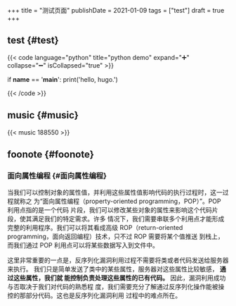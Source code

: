 +++
title = "测试页面"
publishDate = 2021-01-09
tags = ["test"]
draft = true
+++

<!--more-->


## test {#test}

{{< code language="python" title="python demo" expand="➕" collapse="➖" isCollapsed="true" >}}

if __name__ == '__main__':
    print('hello, hugo.')

{{< /code >}}


## music {#music}

{{< music 188550 >}}


## foonote {#foonote}


### 面向属性编程 {#面向属性编程}

当我们可以控制对象的属性值，并利用这些属性值影响代码的执行过程时，这一过程就称之
为“面向属性编程（property-oriented programming，POP）”。POP 利用点指的是一个代码
片段，我们可以修改某些对象的属性来影响这个代码片段，使其满足我们的特定需求。许多
情况下，我们需要串联多个利用点才能形成完整的利用程序。我们可以将其看成高级
ROP（return-oriented programming，面向返回编程）技术，只不过 ROP 需要将某个值推送
到栈上，而我们通过 POP 利用点可以将某些数据写入到文件中。

这里非常重要的一点是，反序列化漏洞利用过程不需要将类或者代码发送给服务器来执行。
我们只是简单发送了类中的某些属性，服务器对这些属性比较敏感， **通过这些属性，我们就
能控制负责处理这些属性的已有代码。** 因此，漏洞利用成功与否取决于我们对代码的熟悉程
度，我们需要充分了解通过反序列化操作能被操控的那部分代码。这也是反序列化漏洞利用
过程中的难点所在。
